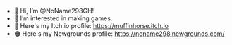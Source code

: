 - 👋 Hi, I’m @NoName298GH!
- 👀 I’m interested in making games.
- 🔴 Here's my Itch.io profile: https://muffinhorse.itch.io
- 🟠 Here's my Newgrounds profile: https://noname298.newgrounds.com/
